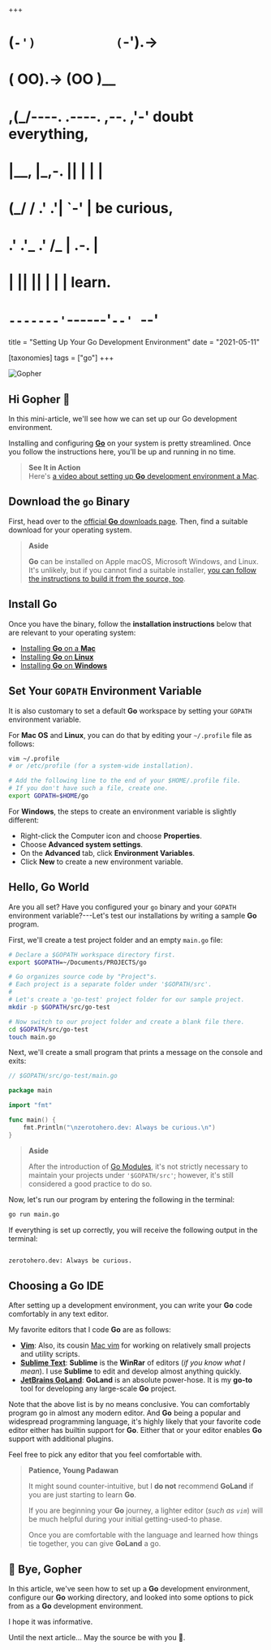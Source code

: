 +++
#   (`-')           (`-').->
#   ( OO).->        (OO )__
# ,(_/----. .----. ,--. ,'-' doubt everything,
# |__,    |\_,-.  ||  | |  |
#  (_/   /    .' .'|  `-'  | be curious,
#  .'  .'_  .'  /_ |  .-.  |
# |       ||      ||  | |  | learn.
# `-------'`------'`--' `--'

title = "Setting Up Your Go Development Environment"
date = "2021-05-11"

[taxonomies]
tags = ["go"]
+++

![Gopher](/images/size/w1200/2024/03/gopher.png)

## Hi Gopher 👋

In this mini-article, we'll see how we can set up our Go development environment.

Installing and configuring [**Go**](https://golang.org/) on your system is pretty streamlined. Once you follow the instructions here, you'll be up and running in no time.

> **See It in Action**  
> Here's [a video about setting up **Go** development 
> environment a Mac](@/vadideki-geyik/geyik-academy/go101/installing-go-on-mac-os.md).

## Download the `go` Binary

First, head over to the [official **Go** downloads page](https://golang.org/dl/). Then, find a suitable download for your operating system.

> **Aside**
>
> **Go** can be installed on Apple macOS, Microsoft Windows, and Linux. It's unlikely, but if you cannot find a suitable installer, [you can follow the instructions to build it from the source, too](https://golang.org/doc/install/source "Use the source, Leia.").

## Install Go

Once you have the binary, follow the **installation instructions** below that are relevant to your operating system:

*   [Installing **Go** on a **Mac**](@/vadideki-geyik/geyik-academy/go101/installing-go-on-a-mac.md)
*   [Installing **Go** on **Linux**](@/vadideki-geyik/geyik-academy/go101/installing-go-on-linux.md)
*   [Installing **Go** on **Windows**](@/vadideki-geyik/geyik-academy/go101/installing-go-on-windows/)

## Set Your `GOPATH` Environment Variable

It is also customary to set a default **Go** workspace by setting your `GOPATH` environment variable.

For **Mac OS** and **Linux**, you can do that by editing your `~/.profile` file as follows:

```bash
vim ~/.profile
# or /etc/profile (for a system-wide installation).

# Add the following line to the end of your $HOME/.profile file.
# If you don't have such a file, create one.
export GOPATH=$HOME/go
```

For **Windows**, the steps to create an environment variable is slightly different:

*   Right-click the Computer icon and choose **Properties**.
*   Choose **Advanced system settings**.
*   On the **Advanced** tab, click **Environment Variables**.
*   Click **New** to create a new environment variable.

## Hello, **Go** World

Are you all set? Have you configured your `go` binary and your `GOPATH` environment variable?---Let's test our installations by writing a sample **Go** program.

First, we'll create a test project folder and an empty `main.go` file:

```bash
# Declare a $GOPATH workspace directory first.
export $GOPATH=~/Documents/PROJECTS/go

# Go organizes source code by "Project"s.
# Each project is a separate folder under '$GOPATH/src'.
#
# Let's create a 'go-test' project folder for our sample project.
mkdir -p $GOPATH/src/go-test

# Now switch to our project folder and create a blank file there.
cd $GOPATH/src/go-test
touch main.go
```

Next, we'll create a small program that prints a message on the console and exits:

```go
// $GOPATH/src/go-test/main.go

package main

import "fmt"

func main() {
	fmt.Println("\nzerotohero.dev: Always be curious.\n")
}
```

> **Aside**
>
> After the introduction of [Go Modules](https://blog.golang.org/using-go-modules "Using Go Modules"), it's not strictly necessary to maintain your projects under `'$GOPATH/src'`; however, it's still considered a good practice to do so.

Now, let's run our program by entering the following in the terminal:

```bash
go run main.go
```

If everything is set up correctly, you will receive the following output in the terminal:

```bash

zerotohero.dev: Always be curious.

```

## Choosing a **Go** IDE

After setting up a development environment, you can write your **Go** code comfortably in any text editor.

My favorite editors that I code **Go** are as follows:

*   [**Vim**](https://www.vim.org/): Also, its cousin [Mac vim](https://github.com/macvim-dev/macvim) for working on relatively small projects and utility scripts.
*   [**Sublime Text**](https://www.sublimetext.com/): **Sublime** is the **WinRar** of editors (_if you know what I mean_). I use **Sublime** to edit and develop almost anything quickly.
*   [**JetBrains GoLand**](https://www.jetbrains.com/go): **GoLand** is an absolute power-hose. It is my **go-to** tool for developing any large-scale **Go** project.

Note that the above list is by no means conclusive. You can comfortably program go in almost any modern editor. And **Go** being a popular and widespread programming language, it's highly likely that your favorite code editor either has builtin support for **Go**. Either that or your editor enables **Go** support with additional plugins.

Feel free to pick any editor that you feel comfortable with.

> **Patience, Young Padawan**
>
> It might sound counter-intuitive, but I **do not** recommend **GoLand** if you are just starting to learn **Go**.
>
> If you are beginning your **Go** journey, a lighter editor (_such as `vim`_) will be much helpful during your initial getting-used-to phase.
>
> Once you are comfortable with the language and learned how things tie together, you can give **GoLand** a go.

## 👋 Bye, Gopher

In this article, we've seen how to set up a **Go** development environment, configure our **Go** working directory, and looked into some options to pick from as a **Go** development environment.

I hope it was informative.

Until the next article... May the source be with you 🦄.
